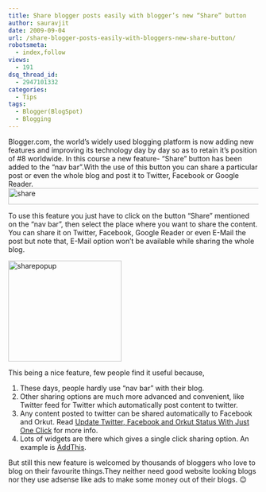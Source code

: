 ```yaml
---
title: Share blogger posts easily with blogger’s new “Share” button
author: sauravjit
date: 2009-09-04
url: /share-blogger-posts-easily-with-bloggers-new-share-button/
robotsmeta:
  - index,follow
views:
  - 191
dsq_thread_id:
  - 2947101332
categories:
  - Tips
tags:
  - Blogger(BlogSpot)
  - Blogging
---
```

Blogger.com, the world&#8217;s widely used blogging platform is now adding new features and improving its technology day by day so as to retain it&#8217;s position of #8 worldwide. In this course a new feature- &#8220;Share&#8221; button has been added to the &#8220;nav bar&#8221;.With the use of this button you can share a particular post or even the whole blog and post it to Twitter, Facebook or Google Reader.<img class="aligncenter size-full wp-image-13640" src="http://cdn.devilsworkshop.org/files/2009/09/share.png" alt="share" width="644" height="33" />

To use this feature you just have to click on the button &#8220;Share&#8221; mentioned on the &#8220;nav bar&#8221;, then select the place where you want to share the content. You can share it on Twitter, Facebook, Google Reader or even E-Mail the post but note that, E-Mail option won&#8217;t be available while sharing the whole blog.

<img class="aligncenter size-full wp-image-13641" src="http://cdn.devilsworkshop.org/files/2009/09/sharepopup.png" alt="sharepopup" width="228" height="203" />

This being a nice feature, few people find it useful because,

  1. These days, people hardly use &#8220;nav bar&#8221; with their blog.
  2. Other sharing options are much more advanced and convenient, like Twitter feed for Twitter which automatically post content to twitter.
  3. Any content posted to twitter can be shared automatically to Facebook and Orkut. Read [Update Twitter, Facebook and Orkut Status With Just One Click][1] for more info.
  4. Lots of widgets are there which gives a single click sharing option. An example is <a href="http://www.addthis.com/" onclick="_gaq.push(['_trackEvent', 'outbound-article', 'http://www.addthis.com/', 'AddThis']);" >AddThis</a>.

But still this new feature is welcomed by thousands of bloggers who love to blog on their favourite things.They neither need good website looking blogs nor they use adsense like ads to make some money out of their blogs. 😉

 [1]: http://devilsworkshop.org/update-twitter-facebook-and-orkut-status-with-just-one-click/
